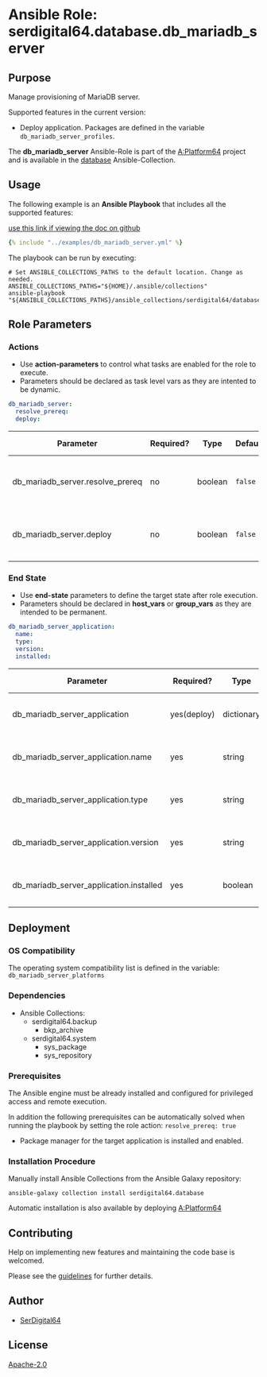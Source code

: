 # Ansible Role: serdigital64.database.db_mariadb_server

## Purpose

Manage provisioning of MariaDB server.

Supported features in the current version:

- Deploy application. Packages are defined in the variable `db_mariadb_server_profiles`.

The **db_mariadb_server** Ansible-Role is part of the [A:Platform64](https://github.com/aplatform64/aplatform64) project and is available in the [database](https://aplatform64.readthedocs.io/en/latest/collections/database) Ansible-Collection.

## Usage

The following example is an **Ansible Playbook** that includes all the supported features:

[use this link if viewing the doc on github](https://github.com/aplatform64/database/blob/main/playbooks/db_mariadb_server.yml)

```yaml
{% include "../examples/db_mariadb_server.yml" %}
```

The playbook can be run by executing:

```shell
# Set ANSIBLE_COLLECTIONS_PATHS to the default location. Change as needed.
ANSIBLE_COLLECTIONS_PATHS="${HOME}/.ansible/collections"
ansible-playbook "${ANSIBLE_COLLECTIONS_PATHS}/ansible_collections/serdigital64/database/playbooks/db_mariadb_server.yml"
```

## Role Parameters

### Actions

- Use **action-parameters** to control what tasks are enabled for the role to execute.
- Parameters should be declared as task level vars as they are intented to be dynamic.

```yaml
db_mariadb_server:
  resolve_prereq:
  deploy:
```

| Parameter                        | Required? | Type    | Default | Purpose / Value                             |
| -------------------------------- | --------- | ------- | ------- | ------------------------------------------- |
| db_mariadb_server.resolve_prereq | no        | boolean | `false` | Enable automatic resolution of prequisites  |
| db_mariadb_server.deploy         | no        | boolean | `false` | Enable installation of application packages |

### End State

- Use **end-state** parameters to define the target state after role execution.
- Parameters should be declared in **host_vars** or **group_vars** as they are intended to be permanent.

```yaml
db_mariadb_server_application:
  name:
  type:
  version:
  installed:
```

| Parameter                               | Required?   | Type       | Default            | Purpose / Value                    |
| --------------------------------------- | ----------- | ---------- | ------------------ | ---------------------------------- |
| db_mariadb_server_application           | yes(deploy) | dictionary |                    | Set application package end state  |
| db_mariadb_server_application.name      | yes         | string     | `"mariadb_server"` | Select application package name    |
| db_mariadb_server_application.type      | yes         | string     | `"distro"`         | Select application package type    |
| db_mariadb_server_application.version   | yes         | string     | `"latest"`         | Select application package version |
| db_mariadb_server_application.installed | yes         | boolean    | `true`             | Set application package end state  |

## Deployment

### OS Compatibility

The operating system compatibility list is defined in the variable: `db_mariadb_server_platforms`

### Dependencies

- Ansible Collections:
  - serdigital64.backup
    - bkp_archive
  - serdigital64.system
    - sys_package
    - sys_repository

### Prerequisites

The Ansible engine must be already installed and configured for privileged access and remote execution.

In addition the following prerequisites can be automatically solved when running the playbook by setting the role action: `resolve_prereq: true`

- Package manager for the target application is installed and enabled.

### Installation Procedure

Manually install Ansible Collections from the Ansible Galaxy repository:

```shell
ansible-galaxy collection install serdigital64.database
```

Automatic installation is also available by deploying [A:Platform64](https://aplatform64.readthedocs.io/en/latest/#deployment)

## Contributing

Help on implementing new features and maintaining the code base is welcomed.

Please see the [guidelines](https://aplatform64.readthedocs.io/en/latest/CONTRIBUTING) for further details.

## Author

- [SerDigital64](https://serdigital64.github.io/)

## License

[Apache-2.0](https://www.apache.org/licenses/LICENSE-2.0.txt)
